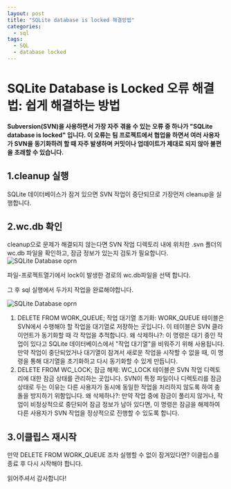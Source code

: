 ```yaml
---
layout: post
title: "SQLite database is locked 해결방법"
categories:
  - sql
tags:
  - SQL
  - database locked
---
```


# SQLite Database is Locked 오류 해결법: 쉽게 해결하는 방법

**Subversion(SVN)을 사용하면서 가장 자주 겪을 수 있는 오류 중 하나가 "SQLite database is locked" 입니다. 
이 오류는 팀 프로젝트에서 협업을 하면서 여러 사용자가 SVN을 동기화하려 할 때 자주 발생하며
커밋이나 업데이트가 제대로 되지 않아 불편을 초래할 수 있습니다.**


## 1.cleanup 실행
SQLite 데이터베이스가 잠겨 있으면 SVN 작업이 중단되므로 가장먼저 cleanup을 실행합니다. 

## 2.wc.db 확인
cleanup으로 문제가 해결되지 않는다면 SVN 작업 디렉토리 내에 위치한 .svn 폴더의 wc.db 파일을 확인하고, 잠금 정보가 있는지 검토가 필요합니다. 
![SQLite Database oprn](assets/images/SQLite_project_open.png)

파일-프로젝트열기에서 lock이 발생한 경로의 wc.db파일을 선택 합니다. 

그 후 sql 실행에서 두가지 작업을 완료해야합니다. 

![SQLite Database oprn](assets/images/SQLite_exc.png)

1. DELETE FROM WORK_QUEUE;
작업 대기열 초기화: WORK_QUEUE 테이블은 SVN에서 수행해야 할 작업을 대기열로 저장하는 곳입니다. 이 테이블은 SVN 클라이언트가 동기화할 때 각 작업을 추적합니다.
왜 삭제하나?: 이 명령은 대기 중인 작업이 있다고 SQLite 데이터베이스에서 "작업 대기열"을 비워주기 위해 사용됩니다. 만약 작업이 중단되었거나 대기열이 잠겨서 새로운 작업을 시작할 수 없을 때, 이 명령을 통해 대기열을 초기화하고 다시 동기화할 수 있게 만듭니다.
2. DELETE FROM WC_LOCK;
잠금 해제: WC_LOCK 테이블은 SVN 작업 디렉토리에 대한 잠금 상태를 관리하는 곳입니다. SVN이 특정 파일이나 디렉토리를 잠금 상태로 두는 이유는 다른 사용자가 동시에 동일한 작업을 처리하지 않도록 하여 충돌을 방지하기 위함입니다.
왜 삭제하나?: 만약 작업 중에 잠금이 풀리지 않거나, 작업이 비정상적으로 중단되어 잠금 정보가 남아 있다면, 이 명령은 잠금을 해제하여 다른 사용자가 SVN 작업을 정상적으로 진행할 수 있도록 합니다.

## 3.이클립스 재시작
만약 DELETE FROM WORK_QUEUE 조차 실행할 수 없이 잠겨있다면?
이클립스를 종료 후 다시 시작해야 합니다.

읽어주셔서 감사합니다!
